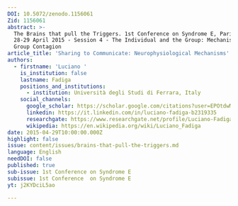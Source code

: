 ```yaml
---
DOI: 10.5072/zenodo.1156061
Zid: 1156061
abstract: >-
  The Brains that pull the Triggers. 1st Conference on Syndrome E, Paris IAS,
  28-29 April 2015 - Session 4 - The Individual and the Group: Mechanisms of
  Group Contagion
article_title: 'Sharing to Communicate: Neurophysiological Mechanisms'
authors:
  - firstname: 'Luciano '
    is_institution: false
    lastname: Fadiga
    positions_and_institutions:
      - institution: Università degli Studi di Ferrara, Italy
    social_channels:
      google_scholar: https://scholar.google.com/citations?user=EPOtdwMAAAAJ&hl=fr
      linkedin: https://it.linkedin.com/in/luciano-fadiga-b2319335
      researchgate: https://www.researchgate.net/profile/Luciano-Fadiga-2
      wikipedia: https://en.wikipedia.org/wiki/Luciano_Fadiga
date: 2015-04-29T10:00:00.000Z
highlight: false
issue: content/issues/brains-that-pull-the-triggers.md
language: English
needDOI: false
published: true
sub-issue: 1st Conference on Syndrome E
subissue: 1st Conference  on Syndrome E
yt: j2KYDciL5ao

---
```


<Youtube yt="IqlQp5gyfts" caption ="Bioéthique et laïcité"></Youtube>